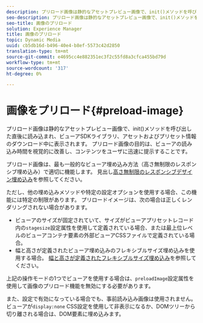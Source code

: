 ```yaml
---
description: プリロード画像は静的なアセットプレビュー画像で、init()メソッドを呼び出した直後に読み込まれ、ビューアSDKライブラリ、アセットおよびプリセット情報のダウンロード中に表示されます。 プリロード画像の目的は、ビューアの読み込み時間を視覚的に改善し、コンテンツをユーザに迅速に提示することです。
seo-description: プリロード画像は静的なアセットプレビュー画像で、init()メソッドを呼び出した直後に読み込まれ、ビューアSDKライブラリ、アセットおよびプリセット情報のダウンロード中に表示されます。 プリロード画像の目的は、ビューアの読み込み時間を視覚的に改善し、コンテンツをユーザに迅速に提示することです。
seo-title: 画像のプリロード
solution: Experience Manager
title: 画像のプリロード
topic: Dynamic Media
uuid: cb5db16d-b496-40e4-b8ef-5573c42d2850
translation-type: tm+mt
source-git-commit: e4695cc4e882351ec3f2c55fd8a3cfca455bd79d
workflow-type: tm+mt
source-wordcount: '317'
ht-degree: 0%

---
```



# 画像をプリロード{#preload-image}

プリロード画像は静的なアセットプレビュー画像で、init()メソッドを呼び出した直後に読み込まれ、ビューアSDKライブラリ、アセットおよびプリセット情報のダウンロード中に表示されます。 プリロード画像の目的は、ビューアの読み込み時間を視覚的に改善し、コンテンツをユーザに迅速に提示することです。

プリロード画像は、最も一般的なビューア埋め込み方法（高さ無制限のレスポンシブ埋め込み）で適切に機能します。 見出し[高さ無制限のレスポンシブデザイン埋め込み](../../c-html5-aem-asset-viewers/c-html5-aem-interactive-images/c-html5-aem-interactive-images.md#section-6bb5d3c502544ad18a58eafe12a13435)を参照してください。

ただし、他の埋め込みメソッドや特定の設定オプションを使用する場合、この機能には特定の制限があります。 プリロードイメージは、次の場合は正しくレンダリングされない場合があります。

* ビューアのサイズが固定されていて、サイズがビューアプリセットレコード内の`stagesize`設定属性を使用して定義されている場合、または最上位レベルのビューアコンテナ要素の外部ビューアCSSファイルで定義されている場合。
* 幅と高さが定義されたビューア埋め込みのフレキシブルサイズ埋め込みを使用する場合。 [幅と高さが定義されたフレキシブルサイズ埋め込み](../../c-html5-aem-asset-viewers/c-html5-aem-interactive-images/c-html5-aem-interactive-images.md#section-6bb5d3c502544ad18a58eafe12a13435)を参照してください。

上記の操作モードの1つでビューアを使用する場合は、`preloadImage`設定属性を使用して画像のプリロード機能を無効にする必要があります。

また、設定で有効になっている場合でも、事前読み込み画像は使用されません。ビューアが`display:none` CSS設定を使用して非表示になるか、DOMツリーから切り離される場合は、DOM要素に埋め込みます。
